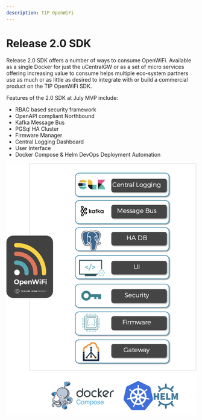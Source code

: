 ```yaml
---
description: TIP OpenWiFi
---
```


# Release 2.0 SDK

Release 2.0 SDK offers a number of ways to consume OpenWiFi. Available as a single Docker for just the uCentralGW or as a set of micro services offering increasing value to consume helps multiple eco-system partners use as much or as little as desired to integrate with or build a commercial product on the TIP OpenWiFi SDK.

Features of the 2.0 SDK at July MVP include:

* RBAC based security framework
* OpenAPI compliant Northbound 
* Kafka Message Bus
* PGSql HA Cluster
* Firmware Manager 
* Central Logging Dashboard 
* User Interface 
* Docker Compose & Helm DevOps Deployment Automation

![OpenWiFi 2.0 SDK](../../.gitbook/assets/image%20%2835%29.png)

